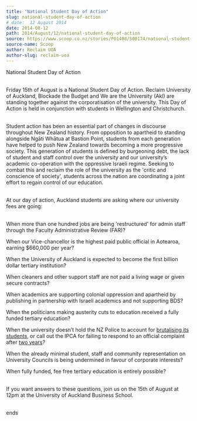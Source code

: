 ```yaml
---
title: "National Student Day of Action"
slug: national-student-day-of-action
# date:  12 August 2014
date: 2014-08-12
path: 2014/August/12/national-student-day-of-action
source: https://www.scoop.co.nz/stories/PO1408/S00174/national-student-day-of-action.htm
source-name: Scoop
author: Reclaim UOA
author-slug: reclaim-uoa
---
```


<p>National Student Day of Action</p>

<p><br>Friday 15th of August
is a National Student Day of Action. Reclaim University of Auckland, Blockade the Budget and We are the University (Akl) are
standing together against the corporatisation of the
university. This Day of Action is held in conjunction with
students in Wellington and Christchurch.</p>

<p><br>Student action has
been an essential part of changes in discourse throughout
New Zealand history. From opposition to apartheid to
standing alongside Ngāti Whātua at Bastion Point, students
from each generation have helped to push New Zealand towards
becoming a more progressive society.  This  generation of
students is defined by burgeoning debt, the lack of student
and staff control over the university and our university’s
academic co-operation with the oppressive Israeli regime.
Seeking to combat this and reclaim the role of the
university as the 'critic and conscience of society',
students across the nation are coordinating a joint effort
to regain control of our education.</p>

<p><br>At our day of
action, Auckland students are asking where our university
fees are going:<p>
<p><br>	When more than one hundred jobs are
being 'restructured' for admin staff through the Faculty
Administrative Review (FAR)?</p>

<p>When our Vice-chancellor
is the highest paid public official in
Aotearoa, earning $660,000 per year?</p>

<p>When the University
of Auckland is expected to become the first billion
dollar tertiary institution?</p>

<p>When cleaners and other
support staff are not paid a living wage or given secure
contracts?</p>

<p>When academics are supporting colonial
oppression and apartheid by publishing in partnership with
Israeli academics and not supporting BDS?</p>

<p>When the
politicians making austerity cuts to education received a fully funded tertiary education?</p>

<p>When
the university doesn’t hold the NZ Police to account for
<a href="http://www.scoop.co.nz/stories/PO1207/S00082/ipca-investigates-police-action-at-budget-protest.htm" target="_blank">brutalising its students,</a> or call out
the IPCA for failing to respond to an official complaint
after <a href="http://www.scoop.co.nz/stories/PO1405/S00233/students-angry-about-lack-of-progress-on-ipca-investigation.htm" target="_blank">two years</a>?</p>

<p>When the already minimal
student, staff and community representation on University
Councils is being undermined in favour of corporate
interests?</p>

<p>When fully funded, fee
free tertiary education is entirely possible?</p>

<p><br>If
you want answers to these questions, join us on the 15th of
August at 12pm at the University of Auckland Business
School.</p>



<p><br>ends<p>




<!--


